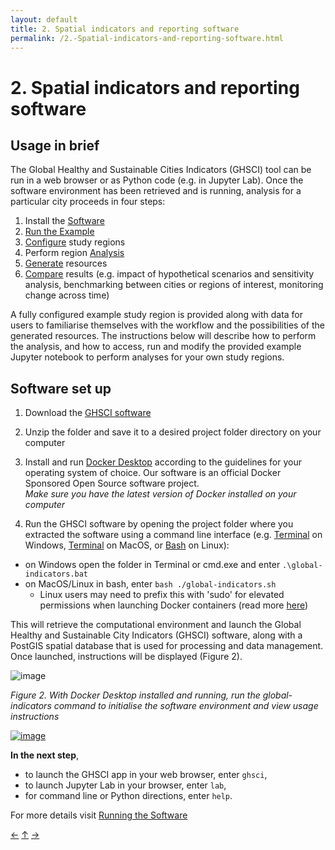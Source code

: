 ```yaml
---
layout: default
title: 2. Spatial indicators and reporting software
permalink: /2.-Spatial-indicators-and-reporting-software.html
---
```


# 2. Spatial indicators and reporting software


## Usage in brief

The Global Healthy and Sustainable Cities Indicators (GHSCI) tool can be run in a web browser or as Python code (e.g. in Jupyter Lab).  Once the software environment has been retrieved and is running, analysis for a particular city proceeds in four steps:


1. Install the [Software](./2.-Spatial-indicators-and-reporting-software#software-set-up)
2. [Run the Example](./4.-Analysis-&-Generate-Resources#running-an-example)
3. [Configure](./4.-Analysis-&-Generate-Resources#configuration) study regions 
4. Perform region [Analysis](./4.-Analysis-&-Generate-Resources#analysis) 
5. [Generate](./4.-Analysis-&-Generate-Resources#generate) resources
6. [Compare](./4.-Analysis-&-Generate-Resources#compare) results (e.g. impact of hypothetical scenarios and sensitivity analysis, benchmarking between cities or regions of interest, monitoring change across time)

A fully configured example study region is provided along with data for users to familiarise themselves with the workflow and the possibilities of the generated resources.  The instructions below will describe how to perform the analysis, and how to access, run and modify the provided example Jupyter notebook to perform analyses for your own study regions.

## Software set up

1. Download  the [GHSCI software](https://github.com/healthysustainablecities/global-indicators/archive/refs/heads/main.zip) 
2. Unzip the folder and save it to a desired project folder directory on your computer
3. Install and run [Docker Desktop](https://docs.docker.com/desktop/) according to the guidelines for your operating system of choice.  Our software is an official Docker Sponsored Open Source software project.     
_Make sure you have the latest version of Docker installed on your computer_           

4. Run the GHSCI software by opening the project folder where you extracted the software using a command line interface (e.g.  [Terminal](https://aka.ms/terminal) on Windows, [Terminal](https://support.apple.com/en-au/guide/terminal/apd5265185d-f365-44cb-8b09-71a064a42125/mac) on MacOS, or [Bash](https://www.gnu.org/software/bash/) on Linux):
  - on Windows open the folder in Terminal or cmd.exe and enter `.\global-indicators.bat`
  - on MacOS/Linux in bash, enter `bash ./global-indicators.sh`
    - Linux users may need to prefix this with 'sudo' for elevated permissions when launching Docker containers (read more [here](https://docs.docker.com/engine/install/linux-postinstall))

This will retrieve the computational environment and launch the Global Healthy and Sustainable City Indicators (GHSCI) software, along with a PostGIS spatial database that is used for processing and data management.  Once launched, instructions will be displayed (Figure 2).

![image](https://github.com/healthysustainablecities/global-indicators/assets/12984626/5192ad35-9418-4527-8e55-0316dec5bc62)

*Figure 2. With Docker Desktop installed and running, run the global-indicators command to initialise the software environment and view usage instructions*

[![image](https://github.com/user-attachments/assets/2e6166f2-7dff-40d1-963a-df82608ed583)](https://youtu.be/6io0lVMFvVY?si=vjmaipxsnM5sl5rS)   
 

**In the next step**,   
* to launch the GHSCI app in your web browser, enter `ghsci`,    
* to launch Jupyter Lab in your browser, enter `lab`,    
* for command line or Python directions, enter `help`.    

For more details visit [Running the Software](./3.-Running-the-Software)

[&larr;](./1.-Policy-Indicators) [&uarr;]() [&rarr;](./3.-Running-the-Software)